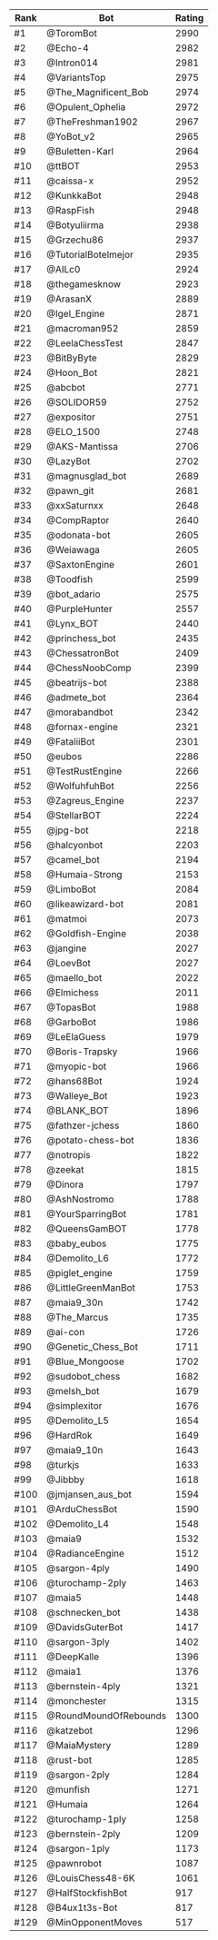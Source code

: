 Rank|Bot|Rating
---|---|---
#1|@ToromBot|2990
#2|@Echo-4|2982
#3|@Intron014|2981
#4|@VariantsTop|2975
#5|@The_Magnificent_Bob|2974
#6|@Opulent_Ophelia|2972
#7|@TheFreshman1902|2967
#8|@YoBot_v2|2965
#9|@Buletten-Karl|2964
#10|@ttBOT|2953
#11|@caissa-x|2952
#12|@KunkkaBot|2948
#13|@RaspFish|2948
#14|@Botyuliirma|2938
#15|@Grzechu86|2937
#16|@TutorialBotelmejor|2935
#17|@AILc0|2924
#18|@thegamesknow|2923
#19|@ArasanX|2889
#20|@Igel_Engine|2871
#21|@macroman952|2859
#22|@LeelaChessTest|2847
#23|@BitByByte|2829
#24|@Hoon_Bot|2821
#25|@abcbot|2771
#26|@SOLIDOR59|2752
#27|@expositor|2751
#28|@ELO_1500|2748
#29|@AKS-Mantissa|2706
#30|@LazyBot|2702
#31|@magnusglad_bot|2689
#32|@pawn_git|2681
#33|@xxSaturnxx|2648
#34|@CompRaptor|2640
#35|@odonata-bot|2605
#36|@Weiawaga|2605
#37|@SaxtonEngine|2601
#38|@Toodfish|2599
#39|@bot_adario|2575
#40|@PurpleHunter|2557
#41|@Lynx_BOT|2440
#42|@princhess_bot|2435
#43|@ChessatronBot|2409
#44|@ChessNoobComp|2399
#45|@beatrijs-bot|2388
#46|@admete_bot|2364
#47|@morabandbot|2342
#48|@fornax-engine|2321
#49|@FataliiBot|2301
#50|@eubos|2286
#51|@TestRustEngine|2266
#52|@WolfuhfuhBot|2256
#53|@Zagreus_Engine|2237
#54|@StellarBOT|2224
#55|@jpg-bot|2218
#56|@halcyonbot|2203
#57|@camel_bot|2194
#58|@Humaia-Strong|2153
#59|@LimboBot|2084
#60|@likeawizard-bot|2081
#61|@matmoi|2073
#62|@Goldfish-Engine|2038
#63|@jangine|2027
#64|@LoevBot|2027
#65|@maello_bot|2022
#66|@Elmichess|2011
#67|@TopasBot|1988
#68|@GarboBot|1986
#69|@LeElaGuess|1979
#70|@Boris-Trapsky|1966
#71|@myopic-bot|1966
#72|@hans68Bot|1924
#73|@Walleye_Bot|1923
#74|@BLANK_BOT|1896
#75|@fathzer-jchess|1860
#76|@potato-chess-bot|1836
#77|@notropis|1822
#78|@zeekat|1815
#79|@Dinora|1797
#80|@AshNostromo|1788
#81|@YourSparringBot|1781
#82|@QueensGamBOT|1778
#83|@baby_eubos|1775
#84|@Demolito_L6|1772
#85|@piglet_engine|1759
#86|@LittleGreenManBot|1753
#87|@maia9_30n|1742
#88|@The_Marcus|1735
#89|@ai-con|1726
#90|@Genetic_Chess_Bot|1711
#91|@Blue_Mongoose|1702
#92|@sudobot_chess|1682
#93|@melsh_bot|1679
#94|@simplexitor|1676
#95|@Demolito_L5|1654
#96|@HardRok|1649
#97|@maia9_10n|1643
#98|@turkjs|1633
#99|@Jibbby|1618
#100|@jmjansen_aus_bot|1594
#101|@ArduChessBot|1590
#102|@Demolito_L4|1548
#103|@maia9|1532
#104|@RadianceEngine|1512
#105|@sargon-4ply|1490
#106|@turochamp-2ply|1463
#107|@maia5|1448
#108|@schnecken_bot|1438
#109|@DavidsGuterBot|1417
#110|@sargon-3ply|1402
#111|@DeepKalle|1396
#112|@maia1|1376
#113|@bernstein-4ply|1321
#114|@monchester|1315
#115|@RoundMoundOfRebounds|1300
#116|@katzebot|1296
#117|@MaiaMystery|1289
#118|@rust-bot|1285
#119|@sargon-2ply|1284
#120|@munfish|1271
#121|@Humaia|1264
#122|@turochamp-1ply|1258
#123|@bernstein-2ply|1209
#124|@sargon-1ply|1173
#125|@pawnrobot|1087
#126|@LouisChess48-6K|1061
#127|@HalfStockfishBot|917
#128|@B4ux1t3s-Bot|817
#129|@MinOpponentMoves|517
